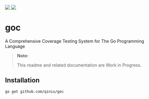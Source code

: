 ![](https://github.com/qiniu/goc/workflows/ut-check/badge.svg)
![](https://github.com/qiniu/goc/workflows/style-check/badge.svg)

# goc
A Comprehensive Coverage Testing System for The Go Programming Language

> **Note:**
>
> This readme and related documentation are Work in Progress.

## Installation
```go get github.com/qiniu/goc```